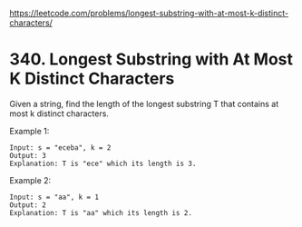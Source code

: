 https://leetcode.com/problems/longest-substring-with-at-most-k-distinct-characters/

# 340. Longest Substring with At Most K Distinct Characters

Given a string, find the length of the longest substring T that contains at most k distinct characters.

Example 1:

```
Input: s = "eceba", k = 2
Output: 3
Explanation: T is "ece" which its length is 3.
```

Example 2:

```
Input: s = "aa", k = 1
Output: 2
Explanation: T is "aa" which its length is 2.
```